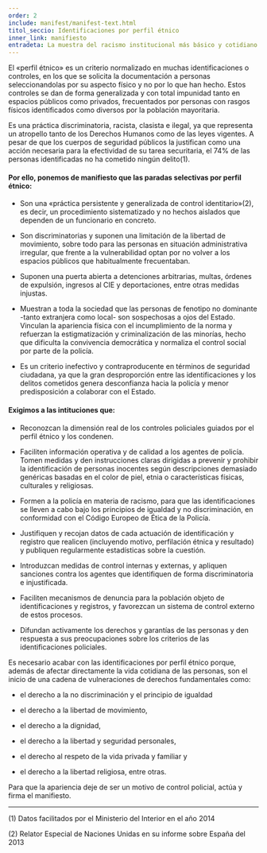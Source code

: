 ```yaml
---
order: 2
include: manifest/manifest-text.html
titol_seccio: Identificaciones por perfil étnico
inner_link: manifiesto
entradeta: La muestra del racismo institucional más básico y cotidiano. Cuando la seguridad es la excusa para coartar derechos y libertades.
---
```

El «perfil étnico» es un criterio normalizado en muchas identificaciones o controles, en los que se solicita la documentación a personas seleccionandolas por su aspecto físico y no por lo que han hecho. Estos controles se dan de forma generalizada y con total impunidad tanto en espacios públicos como privados, frecuentados por personas con rasgos físicos identificados como diversos por la población mayoritaria.

Es una práctica discriminatoria, racista, clasista e ilegal, ya que representa un atropello tanto de los Derechos Humanos como de las leyes vigentes. A pesar de que los cuerpos de seguridad públicos la justifican como una acción necesaria para la efectividad de su tarea securitaria, el 74% de las personas identificadas no ha cometido ningún delito<span class="a1-note">(1)</span>.

#### Por ello, ponemos de manifiesto que las paradas selectivas por perfil étnico:

- Son una «práctica persistente y generalizada de control identitario»<span class="a1-note">(2)</span>, es decir, un procedimiento sistematizado y no hechos aislados que dependen de un funcionario en concreto.

- Son discriminatorias y suponen una limitación de la libertad de movimiento, sobre todo para las personas en situación administrativa irregular, que frente a la vulnerabilidad optan por no volver a los espacios públicos que habitualmente frecuentaban.

- Suponen una puerta abierta a detenciones arbitrarias, multas, órdenes de expulsión, ingresos al CIE y deportaciones, entre otras medidas injustas.

- Muestran a toda la sociedad que las personas de fenotipo no dominante -tanto extranjera como local- son sospechosas a ojos del Estado. Vinculan la apariencia física con el incumplimiento de la norma y refuerzan la estigmatización y criminalización de las minorías, hecho que dificulta la convivencia democrática y normaliza el control social por parte de la policía.

- Es un criterio inefectivo y contraproducente en términos de seguridad ciudadana, ya que la gran desproporción entre las identificaciones y los delitos cometidos genera desconfianza hacia la policía y menor predisposición a colaborar con el Estado.

#### Exigimos a las intituciones que:

- Reconozcan la dimensión real de los controles policiales guiados por el perfil étnico y los condenen.

- Faciliten información operativa y de calidad a los agentes de policía. Tomen medidas y den instrucciones claras dirigidas a prevenir y prohibir la identificación de personas inocentes según descripciones demasiado genéricas basadas en el color de piel, etnia o características físicas, culturales y religiosas.

- Formen a la policía en materia de racismo, para que las identificaciones se lleven a cabo bajo los principios de igualdad y no discriminación, en conformidad con el Código Europeo de Ética de la Policía.

- Justifiquen y recojan datos de cada actuación de identificación y registro que realicen (incluyendo motivo, perfilación étnica y resultado) y publiquen regularmente estadísticas sobre la cuestión.

- Introduzcan medidas de control internas y externas, y apliquen sanciones contra los agentes que identifiquen de forma discriminatoria e injustificada.

- Faciliten mecanismos de denuncia para la población objeto de identificaciones y registros, y favorezcan un sistema de control externo de estos procesos.

- Difundan activamente los derechos y garantías de las personas y den respuesta a sus preocupaciones sobre los criterios de las identificaciones policiales.

Es necesario acabar con las identificaciones por perfil étnico porque, además de afectar directamente la vida cotidiana de las personas, son el inicio de una cadena de vulneraciones de derechos fundamentales como:

- el derecho a la no discriminación y el principio de igualdad

- el derecho a la libertad de movimiento,

- el derecho a la dignidad,

- el derecho a la libertad y seguridad personales,

- el derecho al respeto de la vida privada y familiar y

- el derecho a la libertad religiosa, entre otras.

Para que la apariencia deje de ser un motivo de control policial, actúa y firma el manifiesto.
<hr>
<div class="a1-note">
  <p>(1) Datos facilitados por el Ministerio del Interior en el año 2014</p>
  <p>(2) Relator Especial de Naciones Unidas en su informe sobre España del 2013</p>
</div>
